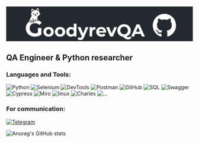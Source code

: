[![Header](https://github.com/GoodyrevQA/GoodyrevQA/blob/main/assets/logo.png)](https://goodyrevqa.github.io/)

## QA Engineer & Python researcher

### Languages and Tools:
![Python](https://img.shields.io/badge/-Python-24292f??style=for-the-badge&logo=Python&logoColor=47c5fb)
![Selenium](https://img.shields.io/badge/-Selenium-24292f??style=for-the-badge&logo=Selenium&logoColor=00bf0d)
![DevTools](https://img.shields.io/badge/-DevTools-24292f??style=for-the-badge&logo=googlechrome&logoColor=ff0000)
![Postman](https://img.shields.io/badge/-Postman-24292f??style=for-the-badge&logo=Postman&logoColor=ff6c36)
![GitHub](https://img.shields.io/badge/-GitHub-24292f??style=for-the-badge&logo=GitHub&logoColor=ffffff)
![SQL](https://img.shields.io/badge/-MySQL-24292f??style=for-the-badge&logo=mysql&logoColor=ffffff)
![Swagger](https://img.shields.io/badge/-Swagger-24292f??style=for-the-badge&logo=Swagger&logoColor=0cff00)
![Cypress](https://img.shields.io/badge/-Cypress-24292f??style=for-the-badge&logo=Cypress&logoColor=ffffff)
![Miro](https://img.shields.io/badge/-Miro-24292f??style=for-the-badge&logo=Miro&logoColor=ff6c36)
![linux](https://img.shields.io/badge/-linux-24292f??style=for-the-badge&logo=linux&logoColor=fff600)
![Charles](https://img.shields.io/badge/-Charles-24292f??style=for-the-badge&logo=Charles&logoColor=ffffff)
![...](https://img.shields.io/badge/-...-24292f??style=for-the-badge&logo=...&logoColor=ffffff)

### For communication:
[![Telegram](https://img.shields.io/badge/-Telegram-24292f??style=for-the-badge&logo=Telegram&logoColor=47c5fb)](https://t.me/Goodyrev)

![Anurag's GitHub stats](https://github-readme-stats.vercel.app/api?username=GoodyrevQA&hide=issues,contribs&show_icons=true&theme=codeSTACKr)